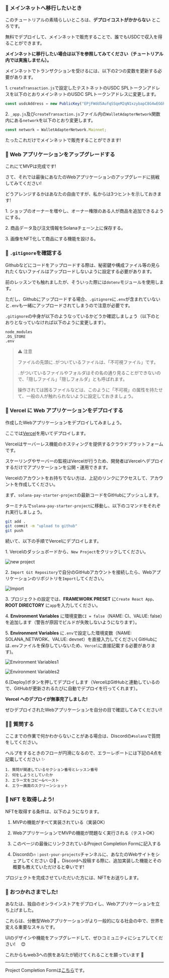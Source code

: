 ### 🚢 メインネットへ移行したいとき

このチュートリアルの素晴らしいところは、**デプロイコストがかからない** ところです。

無料でデプロイして、メインネットで販売することで、誰でもUSDCで収入を得ることができます。

**メインネットに移行したい場合は以下を参照してみてください（チュートリアル内では実施しません）。**

メインネットでトランザクションを受けるには、以下の2つの変数を更新する必要があります。

1\. `createTransaction.js`で設定したテストネットのUSDC SPLトークンアドレスを以下のとおりメインネットのUSDC SPLトークンアドレスに変更します。

```jsx
const usdcAddress = new PublicKey("EPjFWdd5AufqSSqeM2qN1xzybapC8G4wEGGkZwyTDt1v");
```

2\. `_app.js`及び`createTransaction.js`ファイル内の`WalletAdapterNetwork`関数内にある`network`を以下のとおり変更します。

```jsx
const network = WalletAdapterNetwork.Mainnet;
```

たったこれだけでメインネットで販売することができます!


### 🎨 Web アプリケーションをアップグレードする

これにてMVPは完成です!

さて、それでは最後にあなたのWebアプリケーションのアップグレードに挑戦してみてください!

どうアレンジするかはあなたの自由ですが、私からは3つヒントを示しておきます!

1\. ショップのオーナーを増やし、オーナー権限のある人が商品を追加できるようにする。

2\. 商品データ及び注文情報をSolanaチェーン上に保存する。

3\. 画像をNFT化して商品にする機能を設ける。


### 🙉 `.gitignore`を確認する

Githubなどにコードをアップロードする際は、秘密鍵や構成ファイル等の見られたくないファイルはアップロードしないように設定する必要があります。

前のレッスンでも触れましたが、そういった際には`dotenv`モジュールを使用します。

ただし、Githubにアップロードする場合、`.gitignore`に`.env`が含まれていないと`.env`も一緒にアップロードされてしまうので注意が必要です。

`.gitignore`の中身が以下のようなっているかどうか確認しましょう（以下のとおりとなっていなければ以下のように変更します）。

```txt
node_modules
.DS_STORE
.env
```

> ⚠️ 注意
>
> ファイルの先頭に`.`がついているファイルは、「不可視ファイル」です。
>
> `.`がついているファイルやフォルダはその名の通り見ることができないので、「隠しファイル」「隠しフォルダ」とも呼ばれます。
>
> 操作されては困るファイルなどは、このように「不可視」の属性を持たせて、一般の人が触れられないように設定しておきましょう。


### 🚀 Vercel に Web アプリケーションをデプロイする

作成したWebアプリケーションをデプロイしてみましょう。

ここでは[Vercel](https://Vercel.com)を用いてデプロイします。

Vercelはサーバーレス機能のホスティングを提供するクラウドプラットフォームです。

スケーリングやサーバーの監視はVercelが行うため、開発者はVercelへデプロイするだけでアプリケーションを公開・運用できます。

Vercelのアカウントをお持ちでない方は、上記のリンクにアクセスして、アカウントを作成してください。

まず、`solana-pay-starter-project`の最新コードをGitHubにプッシュします。

ターミナルで`solana-pay-starter-project`に移動し、以下のコマンドをそれぞれ実行しましょう。

```bash
git add .
git commit -m "upload to github"
git push
```

続いて、以下の手順でVercelにデプロイします。

1\. Vercelのダッシュボードから、`New Project`をクリックしてください。

![new project](/public/images/Solana-Online-Store/section-4/4_1_1.png)

2\. `Import Git Repository`で自分のGitHubアカウントを接続したら、Webアプリケーションのリポジトリを`Import`してください。

![Import](/public/images/Solana-Online-Store/section-4/4_1_2.png)

3\. プロジェクトの設定では、**FRAMEWORK PRESET** に`Create React App`、**ROOT DIRECTORY** に`app`を入力してください。

4\. **Environment Variables** に環境変数`CI = false`（NAME: CI、VALUE: false）を追加します（警告が原因でビルドが失敗しないようになります）。

5\. **Environment Variables** に`.env`で設定した環境変数（NAME: SOLANA_NETWORK、VALUE: devnet）を直接入力してください( GitHubには`.env`ファイルを保存していないため、`Vercel`に直接記載する必要があります)。

![Environment Variables1](/public/images/Solana-Online-Store/section-4/4_1_3.png)

![Environment Variables2](/public/images/Solana-Online-Store/section-4/4_1_4.png)

6\.[Deploy]ボタンを押してデプロイします（VercelはGitHubと連動しているので、GitHubが更新されるたびに自動でデプロイを行ってくれます）。

**Vercel へのデプロイが無事完了しました!**

ぜひデプロイされたWebアプリケーションを自分の目で確認してみてください!!


### 🙋‍♂️ 質問する

ここまでの作業で何かわからないことがある場合は、Discordの`#solana`で質問をしてください。

ヘルプをするときのフローが円滑になるので、エラーレポートには下記の4点を記載してください ✨

```
1. 質問が関連しているセクション番号とレッスン番号
2. 何をしようとしていたか
3. エラー文をコピー&ペースト
4. エラー画面のスクリーンショット
```


### 🎫 NFT を取得しよう!

NFTを取得する条件は、以下のようになります。

1. MVPの機能がすべて実装されている（実装OK）

2. WebアプリケーションでMVPの機能が問題なく実行される（テストOK）

3. このページの最後にリンクされているProject Completion Formに記入する

4. Discordの`🔥｜post-your-projects`チャンネルに、あなたのWebサイトをシェアしてください 😉🎉 。Discordへ投稿する際に、追加実装した機能とその概要も教えていただけると幸いです!

プロジェクトを完成させていただいた方には、NFTをお送りします。


### 🎉 おつかれさまでした!

あなたは、独自のオンラインストアをデプロイし、Webアプリケーションを立ち上げました。

これらは、分散型Webアプリケーションがより一般的になる社会の中で、世界を変える重要なスキルです。

UIのデザインや機能をアップグレードして、ぜひコミュニティにシェアしてください!　 😊

これからもweb3への旅をあなたが続けてくれることを願っています 🚀

---

Project Completion Formは[こちら](https://airtable.com/shrf1cCtTx0iQuszX)です。
